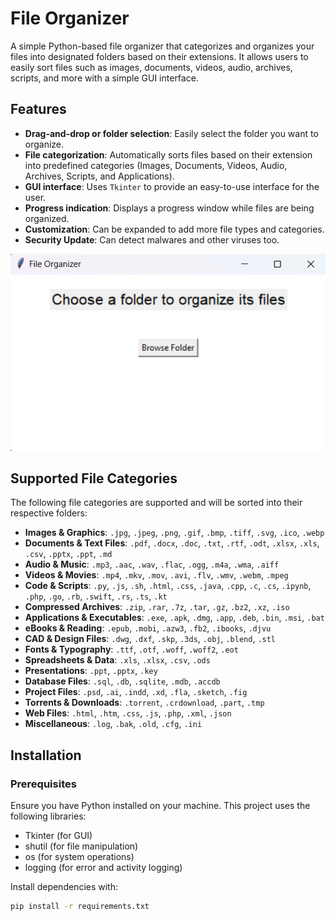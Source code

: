# File Organizer

A simple Python-based file organizer that categorizes and organizes your files into designated folders based on their extensions. It allows users to easily sort files such as images, documents, videos, audio, archives, scripts, and more with a simple GUI interface.

## Features

- **Drag-and-drop or folder selection**: Easily select the folder you want to organize.
- **File categorization**: Automatically sorts files based on their extension into predefined categories (Images, Documents, Videos, Audio, Archives, Scripts, and Applications).
- **GUI interface**: Uses `Tkinter` to provide an easy-to-use interface for the user.
- **Progress indication**: Displays a progress window while files are being organized.
- **Customization**: Can be expanded to add more file types and categories.
- **Security Update**: Can detect malwares and other viruses too.

![App Screenshot](images/Screenshot.png)

## Supported File Categories

The following file categories are supported and will be sorted into their respective folders:

- **Images & Graphics**: `.jpg`, `.jpeg`, `.png`, `.gif`, `.bmp`, `.tiff`, `.svg`, `.ico`, `.webp`
- **Documents & Text Files**: `.pdf`, `.docx`, `.doc`, `.txt`, `.rtf`, `.odt`, `.xlsx`, `.xls`, `.csv`, `.pptx`, `.ppt`, `.md`
- **Audio & Music**: `.mp3`, `.aac`, `.wav`, `.flac`, `.ogg`, `.m4a`, `.wma`, `.aiff`
- **Videos & Movies**: `.mp4`, `.mkv`, `.mov`, `.avi`, `.flv`, `.wmv`, `.webm`, `.mpeg`
- **Code & Scripts**: `.py`, `.js`, `.sh`, `.html`, `.css`, `.java`, `.cpp`, `.c`, `.cs`, `.ipynb`, `.php`, `.go`, `.rb`, `.swift`, `.rs`, `.ts`, `.kt`
- **Compressed Archives**: `.zip`, `.rar`, `.7z`, `.tar`, `.gz`, `.bz2`, `.xz`, `.iso`
- **Applications & Executables**: `.exe`, `.apk`, `.dmg`, `.app`, `.deb`, `.bin`, `.msi`, `.bat`
- **eBooks & Reading**: `.epub`, `.mobi`, `.azw3`, `.fb2`, `.ibooks`, `.djvu`
- **CAD & Design Files**: `.dwg`, `.dxf`, `.skp`, `.3ds`, `.obj`, `.blend`, `.stl`
- **Fonts & Typography**: `.ttf`, `.otf`, `.woff`, `.woff2`, `.eot`
- **Spreadsheets & Data**: `.xls`, `.xlsx`, `.csv`, `.ods`
- **Presentations**: `.ppt`, `.pptx`, `.key`
- **Database Files**: `.sql`, `.db`, `.sqlite`, `.mdb`, `.accdb`
- **Project Files**: `.psd`, `.ai`, `.indd`, `.xd`, `.fla`, `.sketch`, `.fig`
- **Torrents & Downloads**: `.torrent`, `.crdownload`, `.part`, `.tmp`
- **Web Files**: `.html`, `.htm`, `.css`, `.js`, `.php`, `.xml`, `.json`
- **Miscellaneous**: `.log`, `.bak`, `.old`, `.cfg`, `.ini`

## Installation

### Prerequisites

Ensure you have Python installed on your machine. This project uses the following libraries:

- Tkinter (for GUI)
- shutil (for file manipulation)
- os (for system operations)
- logging (for error and activity logging)

Install dependencies with:

```bash
pip install -r requirements.txt
